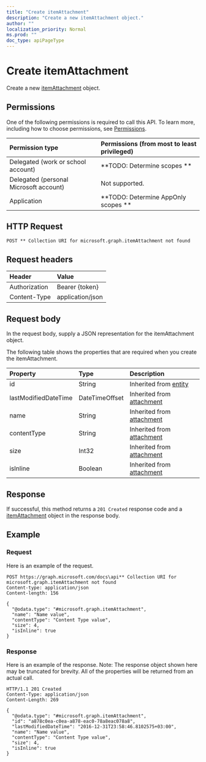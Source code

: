 ```yaml
---
title: "Create itemAttachment"
description: "Create a new itemAttachment object."
author: ""
localization_priority: Normal
ms.prod: ""
doc_type: apiPageType
---
```


# Create itemAttachment

Create a new [itemAttachment](../resources/itemattachment.md) object.

## Permissions
One of the following permissions is required to call this API. To learn more, including how to choose permissions, see [Permissions](/concepts/permissions-reference.md).

|Permission type|Permissions (from most to least privileged)|
|:---|:---|
|Delegated (work or school account)|**TODO: Determine scopes **|
|Delegated (personal Microsoft account)|Not supported.|
|Application|**TODO: Determine AppOnly scopes **|

## HTTP Request
<!-- {
  "blockType": "ignored"
}
-->
``` http
POST ** Collection URI for microsoft.graph.itemAttachment not found
```

## Request headers
|Header|Value|
|:---|:---|
|Authorization|Bearer {token}|
|Content-Type|application/json|

## Request body
In the request body, supply a JSON representation for the itemAttachment object.

The following table shows the properties that are required when you create the itemAttachment.

|Property|Type|Description|
|:---|:---|:---|
|id|String| Inherited from [entity](../resources/entity.md)|
|lastModifiedDateTime|DateTimeOffset| Inherited from [attachment](../resources/attachment.md)|
|name|String| Inherited from [attachment](../resources/attachment.md)|
|contentType|String| Inherited from [attachment](../resources/attachment.md)|
|size|Int32| Inherited from [attachment](../resources/attachment.md)|
|isInline|Boolean| Inherited from [attachment](../resources/attachment.md)|



## Response
If successful, this method returns a `201 Created` response code and a [itemAttachment](../resources/itemattachment.md) object in the response body.

## Example

### Request
Here is an example of the request.
<!-- {
  "blockType": "request",
  "name": "create_itemattachment_from_"
}
-->
``` http
POST https://graph.microsoft.com/docs\api** Collection URI for microsoft.graph.itemAttachment not found
Content-type: application/json
Content-length: 156

{
  "@odata.type": "#microsoft.graph.itemAttachment",
  "name": "Name value",
  "contentType": "Content Type value",
  "size": 4,
  "isInline": true
}
```

### Response
Here is an example of the response. Note: The response object shown here may be truncated for brevity. All of the properties will be returned from an actual call.
<!-- {
  "blockType": "response",
  "truncated": true,
  "@odata.type": "microsoft.graph.itemattachment"
}
-->
``` http
HTTP/1.1 201 Created
Content-Type: application/json
Content-Length: 269

{
  "@odata.type": "#microsoft.graph.itemAttachment",
  "id": "a878c0ea-c0ea-a878-eac0-78a8eac078a8",
  "lastModifiedDateTime": "2016-12-31T23:58:46.8102575+03:00",
  "name": "Name value",
  "contentType": "Content Type value",
  "size": 4,
  "isInline": true
}
```

